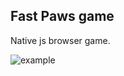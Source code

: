 ## Fast Paws game

Native js browser game.

<img alt="example" src="https://github.com/user-attachments/assets/ce128cc6-e838-40a1-9663-734fe7b4f54d" />
